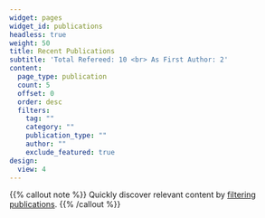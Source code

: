 ```yaml
---
widget: pages
widget_id: publications
headless: true
weight: 50
title: Recent Publications
subtitle: 'Total Refereed: 10 <br> As First Author: 2'
content:
  page_type: publication
  count: 5
  offset: 0
  order: desc
  filters:
    tag: ""
    category: ""
    publication_type: ""
    author: ""
    exclude_featured: true
design:
  view: 4
---
```


{{% callout note %}}
Quickly discover relevant content by [filtering publications](./publication/).
{{% /callout %}}
